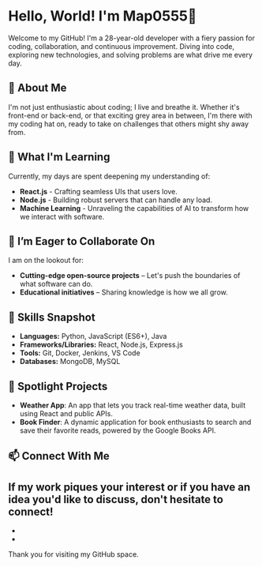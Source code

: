 # Hello, World! I'm Map0555🌟

Welcome to my GitHub! I'm a 28-year-old developer with a fiery passion for coding, collaboration, and continuous improvement. Diving into code, exploring new technologies, and solving problems are what drive me every day.

## 🚀 About Me

I'm not just enthusiastic about coding; I live and breathe it. Whether it's front-end or back-end, or that exciting grey area in between, I'm there with my coding hat on, ready to take on challenges that others might shy away from.

## 🌱 What I'm Learning

Currently, my days are spent deepening my understanding of:
- **React.js** - Crafting seamless UIs that users love.
- **Node.js** - Building robust servers that can handle any load.
- **Machine Learning** - Unraveling the capabilities of AI to transform how we interact with software.

## 👯 I’m Eager to Collaborate On

I am on the lookout for:
- **Cutting-edge open-source projects** – Let's push the boundaries of what software can do.
- **Educational initiatives** – Sharing knowledge is how we all grow.

## 💼 Skills Snapshot

- **Languages:** Python, JavaScript (ES6+), Java
- **Frameworks/Libraries:** React, Node.js, Express.js
- **Tools:** Git, Docker, Jenkins, VS Code
- **Databases:** MongoDB, MySQL

## 📂 Spotlight Projects

- **Weather App**: An app that lets you track real-time weather data, built using React and public APIs.
- **Book Finder**: A dynamic application for book enthusiasts to search and save their favorite reads, powered by the Google Books API.

## 📫 Connect With Me

If my work piques your interest or if you have an idea you'd like to discuss, don't hesitate to connect!
- 
- 
- 

Thank you for visiting my GitHub space.
